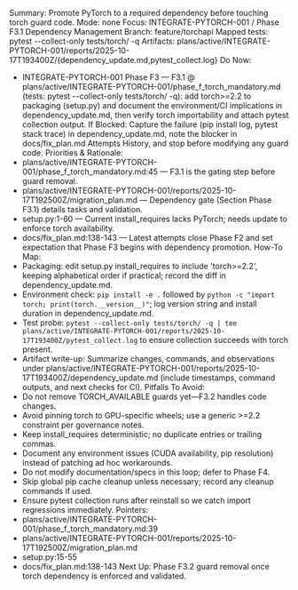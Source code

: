 Summary: Promote PyTorch to a required dependency before touching torch guard code.
Mode: none
Focus: INTEGRATE-PYTORCH-001 / Phase F3.1 Dependency Management
Branch: feature/torchapi
Mapped tests: pytest --collect-only tests/torch/ -q
Artifacts: plans/active/INTEGRATE-PYTORCH-001/reports/2025-10-17T193400Z/{dependency_update.md,pytest_collect.log}
Do Now:
- INTEGRATE-PYTORCH-001 Phase F3 — F3.1 @ plans/active/INTEGRATE-PYTORCH-001/phase_f_torch_mandatory.md (tests: pytest --collect-only tests/torch/ -q): add torch>=2.2 to packaging (setup.py) and document the environment/CI implications in dependency_update.md, then verify torch importability and attach pytest collection output.
If Blocked: Capture the failure (pip install log, pytest stack trace) in dependency_update.md, note the blocker in docs/fix_plan.md Attempts History, and stop before modifying any guard code.
Priorities & Rationale:
- plans/active/INTEGRATE-PYTORCH-001/phase_f_torch_mandatory.md:45 — F3.1 is the gating step before guard removal.
- plans/active/INTEGRATE-PYTORCH-001/reports/2025-10-17T192500Z/migration_plan.md — Dependency gate (Section Phase F3.1) details tasks and validation.
- setup.py:1-60 — Current install_requires lacks PyTorch; needs update to enforce torch availability.
- docs/fix_plan.md:138-143 — Latest attempts close Phase F2 and set expectation that Phase F3 begins with dependency promotion.
How-To Map:
- Packaging: edit setup.py install_requires to include 'torch>=2.2', keeping alphabetical order if practical; record the diff in dependency_update.md.
- Environment check: `pip install -e .` followed by `python -c "import torch; print(torch.__version__)"`; log version string and install duration in dependency_update.md.
- Test probe: `pytest --collect-only tests/torch/ -q | tee plans/active/INTEGRATE-PYTORCH-001/reports/2025-10-17T193400Z/pytest_collect.log` to ensure collection succeeds with torch present.
- Artifact write-up: Summarize changes, commands, and observations under plans/active/INTEGRATE-PYTORCH-001/reports/2025-10-17T193400Z/dependency_update.md (include timestamps, command outputs, and next checks for CI).
Pitfalls To Avoid:
- Do not remove TORCH_AVAILABLE guards yet—F3.2 handles code changes.
- Avoid pinning torch to GPU-specific wheels; use a generic >=2.2 constraint per governance notes.
- Keep install_requires deterministic; no duplicate entries or trailing commas.
- Document any environment issues (CUDA availability, pip resolution) instead of patching ad hoc workarounds.
- Do not modify documentation/specs in this loop; defer to Phase F4.
- Skip global pip cache cleanup unless necessary; record any cleanup commands if used.
- Ensure pytest collection runs after reinstall so we catch import regressions immediately.
Pointers:
- plans/active/INTEGRATE-PYTORCH-001/phase_f_torch_mandatory.md:39
- plans/active/INTEGRATE-PYTORCH-001/reports/2025-10-17T192500Z/migration_plan.md
- setup.py:15-55
- docs/fix_plan.md:138-143
Next Up: Phase F3.2 guard removal once torch dependency is enforced and validated.
